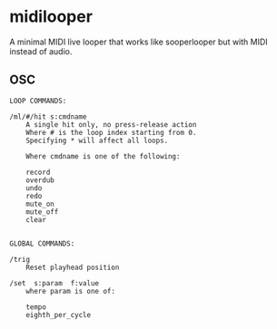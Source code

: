 # midilooper

A minimal MIDI live looper that works like sooperlooper but with MIDI instead of audio.

## OSC
```
LOOP COMMANDS:

/ml/#/hit s:cmdname
    A single hit only, no press-release action
    Where # is the loop index starting from 0.
    Specifying * will affect all loops.

    Where cmdname is one of the following:

    record
    overdub
    undo
    redo
    mute_on
    mute_off
    clear


GLOBAL COMMANDS:

/trig
    Reset playhead position

/set  s:param  f:value
    where param is one of:

    tempo
    eighth_per_cycle

```
